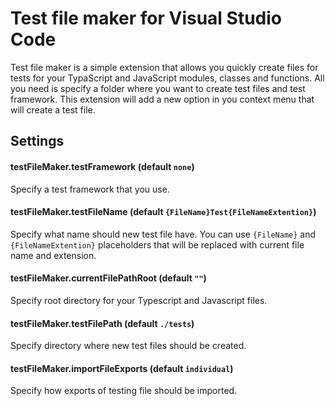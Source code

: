 # Test file maker for Visual Studio Code

Test file maker is a simple extension that allows you quickly create files for tests for your TypaScript and JavaScript modules, classes and functions. All you need is specify a folder where you want to create test files and test framework. This extension will add a new option in you context menu that will create a test file.

## Settings

#### testFileMaker.testFramework (default `none`)

Specify a test framework that you use.

#### testFileMaker.testFileName (default `{FileName}Test{FileNameExtention}`)

Specify what name should new test file have. You can use `{FileName}` and `{FileNameExtention}` placeholders that will be replaced with current file name and extension.

#### testFileMaker.currentFilePathRoot (default `""`)

Specify root directory for your Typescript and Javascript files.

#### testFileMaker.testFilePath (default `./tests`)

Specify directory where new test files should be created.

#### testFileMaker.importFileExports (default `individual`)

Specify how exports of testing file should be imported.